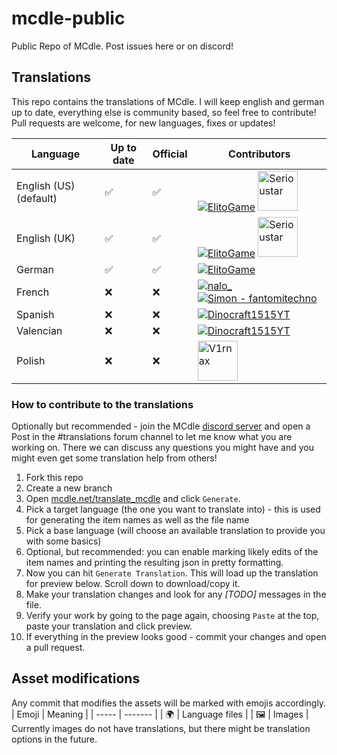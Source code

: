 # mcdle-public

Public Repo of MCdle. Post issues here or on discord!

## Translations

This repo contains the translations of MCdle. I will keep english and german up to date, everything else is community based, so feel free to contribute! Pull requests are welcome, for new languages, fixes or updates!

| Language               | Up to date | Official | Contributors                                                                                                                                                                                                                                |
| ---------------------- | ---------- | -------- | ------------------------------------------------------------------------------------------------------------------------------------------------------------------------------------------------------------------------------------------- |
| English (US) (default) | ✅         | ✅       | [![ElitoGame](https://avatars.githubusercontent.com/u/43675593?s=64&v=4)](https://github.com/ElitoGame) [<img src="https://avatars.githubusercontent.com/u/128180091?s=4&v=2" alt="Serioustar" width="64"/>](https://github.com/Serioustar) |
| English (UK)           | ✅         | ✅       | [![ElitoGame](https://avatars.githubusercontent.com/u/43675593?s=64&v=4)](https://github.com/ElitoGame) [<img src="https://avatars.githubusercontent.com/u/128180091?s=4&v=2" alt="Serioustar" width="64"/>](https://github.com/Serioustar) |
| German                 | ✅         | ✅       | [![ElitoGame](https://avatars.githubusercontent.com/u/43675593?s=64&v=4)](https://github.com/ElitoGame)                                                                                                                                     |
| French                 | ❌         | ❌       | [![nalo_](https://avatars.githubusercontent.com/u/37667081?s=64&v=4)](https://github.com/nalo26) [![Simon - fantomitechno](https://avatars.githubusercontent.com/u/67735304?s=64&v=4)](https://github.com/fantomitechno)                    |
| Spanish                | ❌         | ❌       | [![Dinocraft1515YT](https://avatars.githubusercontent.com/u/120250129?s=64&v=4)](https://github.com/Dinocraft1515YT)                                                                                                                        |
| Valencian              | ❌         | ❌       | [![Dinocraft1515YT](https://avatars.githubusercontent.com/u/120250129?s=64&v=4)](https://github.com/Dinocraft1515YT)                                                                                                                        |
| Polish                 | ❌         | ❌       | [<img src="https://avatars.githubusercontent.com/u/152759058?s=4&v=2" alt="V1rnax" width="64"/>](https://github.com/V1rnax)                                                                                                                 |

### How to contribute to the translations

Optionally but recommended - join the MCdle [discord server](https://discord.gg/3rDDPcFd4f) and open a Post in the #translations forum channel to let me know what you are working on. There we can discuss any questions you might have and you might even get some translation help from others!

1. Fork this repo
2. Create a new branch
3. Open [mcdle.net/translate_mcdle](https://www.mcdle.net/translate_mcdle) and click `Generate`.
4. Pick a target language (the one you want to translate into) - this is used for generating the item names as well as the file name
5. Pick a base language (will choose an available translation to provide you with some basics)
6. Optional, but recommended: you can enable marking likely edits of the item names and printing the resulting json in pretty formatting.
7. Now you can hit `Generate Translation`. This will load up the translation for preview below. Scroll down to download/copy it.
8. Make your translation changes and look for any _[TODO]_ messages in the file.
9. Verify your work by going to the page again, choosing `Paste` at the top, paste your translation and click preview.
10. If everything in the preview looks good - commit your changes and open a pull request.

## Asset modifications

Any commit that modifies the assets will be marked with emojis accordingly.
| Emoji | Meaning |
| ----- | ------- |
| 🌍 | Language files |
| 🖼️ | Images |
Currently images do not have translations, but there might be translation options in the future.
